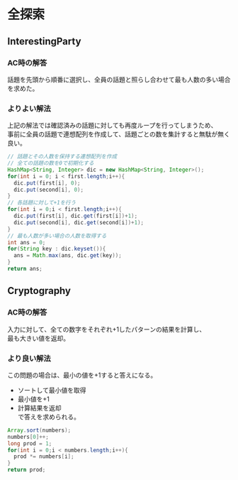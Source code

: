 # 全探索
## InterestingParty
### AC時の解答
話題を先頭から順番に選択し、全員の話題と照らし合わせて最も人数の多い場合を求めた。
### よりよい解法
上記の解法では確認済みの話題に対しても再度ループを行ってしまうため、  
事前に全員の話題で連想配列を作成して、話題ごとの数を集計すると無駄が無く良い。  
```java
// 話題とその人数を保持する連想配列を作成
// 全ての話題の数を0で初期化する
HashMap<String, Integer> dic = new HashMap<String, Integer>();
for(int i = 0; i < first.length;i++){
  dic.put(first[i], 0);
  dic.put(second[i], 0);
}
// 各話題に対して+1を行う
for(int i = 0;i < first.length;i++){
  dic.put(first[i], dic.get(first[i])+1);
  dic.put(second[i], dic.get(second[i])+1);
}
// 最も人数が多い場合の人数を取得する
int ans = 0;
for(String key : dic.keyset()){
  ans = Math.max(ans, dic.get(key));
}
return ans;
```
## Cryptography
### AC時の解答
入力に対して、全ての数字をそれぞれ+1したパターンの結果を計算し、  
最も大きい値を返却。  
### より良い解法
この問題の場合は、最小の値を+1すると答えになる。  
* ソートして最小値を取得
* 最小値を+1
* 計算結果を返却  
で答えを求められる。
```java
Array.sort(numbers);
numbers[0]++;
long prod = 1;
for(int i = 0;i < numbers.length;i++){
  prod *= numbers[i];
}
return prod;
```
